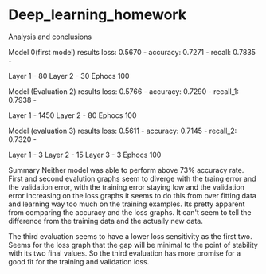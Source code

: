 # Deep_learning_homework

Analysis and conclusions

Model 0(first model) results
loss: 0.5670 - 
accuracy: 0.7271 -
recall: 0.7835 -

Layer 1 - 80
Layer 2 - 30
Ephocs 100

Model (Evaluation 2) results
loss: 0.5766 -
accuracy: 0.7290 -
recall_1: 0.7938 - 

Layer 1 - 1450
Layer 2 - 80
Ephocs 100

Model (evaluation 3) results 
loss: 0.5611 -
accuracy: 0.7145 - 
recall_2: 0.7320 - 

Layer 1 - 3
Layer 2 - 15
Layer 3 - 3
Ephocs 100

Summary 
Neither model was able to perform above 73% accuracy rate.  First and second evalution graphs seem to diverge with the traing error and the validation error, with the training error staying low and the validation error increasing on the loss graphs it seems to do this from over fitting data and learning way too much on the training examples.  Its pretty apparent from comparing the accuracy and the loss graphs. It can't seem to tell the difference from the training data and the actually new data.

The third evaluation seems to have a lower loss sensitivity as the first two. Seems for the loss graph that the gap will be minimal to the point of stability with its two final values. So the third evaluation has more promise for a good fit for the training and validation loss.



